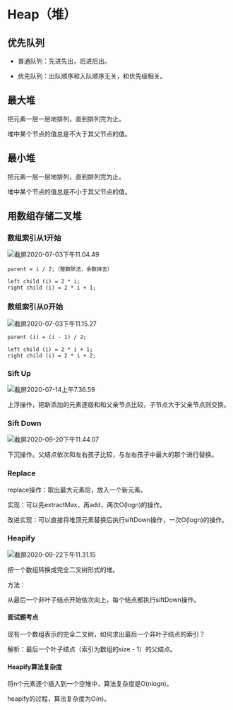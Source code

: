 # Heap（堆）



## 优先队列

- 普通队列：先进先出，后进后出。

- 优先队列：出队顺序和入队顺序无关，和优先级相关。



## 最大堆

把元素一层一层地排列，直到排列完为止。

堆中某个节点的值总是不大于其父节点的值。



## 最小堆

把元素一层一层地排列，直到排列完为止。

堆中某个节点的值总是不小于其父节点的值。



## 用数组存储二叉堆

### 数组索引从1开始

![截屏2020-07-03下午11.04.49](https://image-hosting.jellyfishmix.com/20200703231203.png)

```
parent = i / 2;（整数除法，余数抹去）

left child (i) = 2 * i;
right child (i) = 2 * i + 1;
```

### 数组索引从0开始

![截屏2020-07-03下午11.15.27](https://image-hosting.jellyfishmix.com/20200703231558.png)

```
parent (i) = (i - 1) / 2;

left child (i) = 2 * i + 1;
right child (i) = 2 * i + 2;
```

### Sift Up

![截屏2020-07-14上午7.36.59](https://image-hosting.jellyfishmix.com/20200714073826.png)

上浮操作，把新添加的元素逐级和和父亲节点比较，子节点大于父亲节点则交换。

### Sift Down

![截屏2020-09-20下午11.44.07](https://image-hosting.jellyfishmix.com/20200920234431.png)

下沉操作。父结点依次和左右孩子比较，与左右孩子中最大的那个进行替换。

### Replace

replace操作：取出最大元素后，放入一个新元素。

实现：可以先extractMax，再add，两次O(logn)的操作。

改进实现：可以直接将堆顶元素替换后执行siftDown操作，一次O(logn)的操作。

### Heapify

![截屏2020-09-22下午11.31.15](https://image-hosting.jellyfishmix.com/20200922233518.png)

把一个数组转换成完全二叉树形式的堆。

方法：

从最后一个非叶子结点开始依次向上，每个结点都执行siftDown操作。

#### 面试题考点

现有一个数组表示的完全二叉树，如何求出最后一个非叶子结点的索引？

解析：最后一个叶子结点（索引为数组的size - 1）的父结点。

#### Heapify算法复杂度

将n个元素逐个插入到一个空堆中，算法复杂度是O(nlogn)。

heapify的过程，算法复杂度为O(n)。

